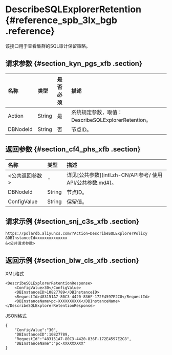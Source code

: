 # DescribeSQLExplorerRetention {#reference_spb_3lx_bgb .reference}

该接口用于查看集群的SQL审计保留策略。

## 请求参数 {#section_kyn_pgs_xfb .section}

|名称|类型|是否必须|描述|
|:-|:-|:---|:-|
|Action|String|是|系统规定参数，取值：DescribeSQLExplorerRetention。|
|DBNodeId|String|否|节点ID。|

## 返回参数 {#section_cf4_phs_xfb .section}

|名称|类型|描述|
|:-|:-|:-|
|<公共返回参数\>|-|详见[公共参数](intl.zh-CN/API参考/ 使用API/公共参数.md#)。|
|DBNodeId|String|节点ID。|
|ConfigValue|String|保留值。|

## 请求示例 {#section_snj_c3s_xfb .section}

```
https://polardb.aliyuncs.com/?Action=DescribeSQLExplorerPolicy
&DBInstanceId=xxxxxxxxxxxxx
&<公共请求参数>
```

## 返回示例 {#section_blw_cls_xfb .section}

XML格式

```
<DescribeSQLExplorerRetentionResponse>
    <ConfigValue>30</ConfigValue>
	<DBInstanceID>10827789</DBInstanceID>
	<RequestId>483151A7-80C3-4420-836F-172E4597E2C8</RequestId>
	<DBInstanceName>pc-XXXXXXXXXX</DBInstanceName>
</DescribeSQLExplorerRetentionResponse>
```

JSON格式

```
{
    "ConfigValue":"30",
    "DBInstanceID":10827789,
    "RequestId":"483151A7-80C3-4420-836F-172E4597E2C8",
    "DBInstanceName":"pc-XXXXXXXXX"
}
```

